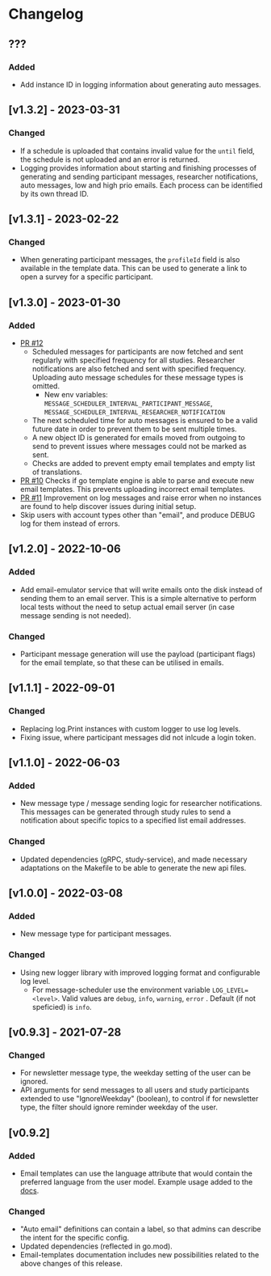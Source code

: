 # Changelog

## ???

### Added

- Add instance ID in logging information about generating auto messages.

## [v1.3.2] - 2023-03-31

### Changed

- If a schedule is uploaded that contains invalid value for the `until` field, the schedule is not uploaded and an error is returned.
- Logging provides information about starting and finishing processes of generating and sending participant messages, researcher notifications, auto messages, low and high prio emails. Each process can be identified by its own thread ID.

## [v1.3.1] - 2023-02-22

### Changed

- When generating participant messages, the `profileId` field is also available in the template data. This can be used to generate a link to open a survey for a specific participant.

## [v1.3.0] - 2023-01-30

### Added

- [PR #12](https://github.com/influenzanet/messaging-service/pull/12)
  - Scheduled messages for participants are now fetched and sent regularly with specified frequency for all studies. Researcher notifications are also fetched and sent with specified frequency. Uploading auto message schedules for these message types is omitted.
    - New env variables: `MESSAGE_SCHEDULER_INTERVAL_PARTICIPANT_MESSAGE`, `MESSAGE_SCHEDULER_INTERVAL_RESEARCHER_NOTIFICATION`
  - The next scheduled time for auto messages is ensured to be a valid future date in order to prevent them to be sent multiple times.
  - A new object ID is generated for emails moved from outgoing to send to prevent issues where messages could not be marked as sent.
  - Checks are added to prevent empty email templates and empty list of translations.
- [PR #10](https://github.com/influenzanet/messaging-service/pull/10) Checks if go template engine is able to parse and execute new email templates. This prevents uploading incorrect email templates.
- [PR #11](https://github.com/influenzanet/messaging-service/pull/11) Improvement on log messages and raise error when no instances are found to help discover issues during initial setup.
- Skip users with account types other than "email", and produce DEBUG log for them instead of errors.

## [v1.2.0] - 2022-10-06

### Added

- Add email-emulator service that will write emails onto the disk instead of sending them to an email server. This is a simple alternative to perform local tests without the need to setup actual email server (in case message sending is not needed).

### Changed

- Participant message generation will use the payload (participant flags) for the email template, so that these can be utilised in emails.

## [v1.1.1] - 2022-09-01

### Changed

- Replacing log.Print instances with custom logger to use log levels.
- Fixing issue, where participant messages did not inlcude a login token.

## [v1.1.0] - 2022-06-03

### Added

- New message type / message sending logic for researcher notifications. This messages can be generated through study rules to send a notification about specific topics to a specified list email addresses.

### Changed

- Updated dependencies (gRPC, study-service), and made necessary adaptations on the Makefile to be able to generate the new api files.

## [v1.0.0] - 2022-03-08

### Added

- New message type for participant messages.

### Changed

- Using new logger library with improved logging format and configurable log level.
  - For message-scheduler use the environment variable `LOG_LEVEL=<level>`. Valid values are `debug`, `info`, `warning`, `error` . Default (if not speficied) is `info`.

## [v0.9.3] - 2021-07-28

### Changed

- For newsletter message type, the weekday setting of the user can be ignored.
- API arguments for send messages to all users and study participants extended to use "IgnoreWeekday" (boolean), to control if for newsletter type, the filter should ignore reminder weekday of the user.

## [v0.9.2]

### Added

- Email templates can use the language attribute that would contain the preferred language from the user model. Example usage added to the [docs](docs/email-templates.md).

### Changed

- "Auto email" definitions can contain a label, so that admins can describe the intent for the specific config.
- Updated dependencies (reflected in go.mod).
- Email-templates documentation includes new possibilities related to the above changes of this release.
